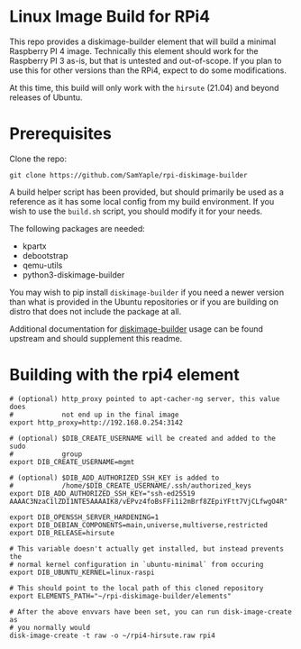 # Linux Image Build for RPi4

This repo provides a diskimage-builder element that will build a minimal
Raspberry PI 4 image. Technically this element should work for the Raspberry PI
3 as-is, but that is untested and out-of-scope. If you plan to use this for
other versions than the RPi4, expect to do some modifications.

At this time, this build will only work with the `hirsute` (21.04) and beyond
releases of Ubuntu.

# Prerequisites
Clone the repo:

    git clone https://github.com/SamYaple/rpi-diskimage-builder

A build helper script has been provided, but should primarily be used as a
reference as it has some local config from my build environment. If you wish to
use the `build.sh` script, you should modify it for your needs.

The following packages are needed:

 - kpartx
 - debootstrap
 - qemu-utils
 - python3-diskimage-builder

You may wish to pip install `diskimage-builder` if you need a newer version 
than what is provided in the Ubuntu repositories or if you are building on
distro that does not include the package at all.

Additional documentation for
[diskimage-builder](https://docs.openstack.org/diskimage-builder/latest/user_guide/building_an_image.html)
usage can be found upstream and should supplement this readme.

# Building with the rpi4 element

    # (optional) http_proxy pointed to apt-cacher-ng server, this value does
    #            not end up in the final image
    export http_proxy=http://192.168.0.254:3142
    
    # (optional) $DIB_CREATE_USERNAME will be created and added to the sudo
    #            group
    export DIB_CREATE_USERNAME=mgmt

    # (optional) $DIB_ADD_AUTHORIZED_SSH_KEY is added to
    #            /home/$DIB_CREATE_USERNAME/.ssh/authorized_keys
    export DIB_ADD_AUTHORIZED_SSH_KEY="ssh-ed25519 AAAAC3NzaC1lZDI1NTE5AAAAIK8/vEPvz4foBsFFi1i2mBrf8ZEpiYFtt7VjCLfwgO4R"
    
    export DIB_OPENSSH_SERVER_HARDENING=1
    export DIB_DEBIAN_COMPONENTS=main,universe,multiverse,restricted
    export DIB_RELEASE=hirsute
    
    # This variable doesn't actually get installed, but instead prevents the
    # normal kernel configuration in `ubuntu-minimal` from occuring
    export DIB_UBUNTU_KERNEL=linux-raspi
    
    # This should point to the local path of this cloned repository
    export ELEMENTS_PATH="~/rpi-diskimage-builder/elements"
    
    # After the above envvars have been set, you can run disk-image-create as
    # you normally would
    disk-image-create -t raw -o ~/rpi4-hirsute.raw rpi4
